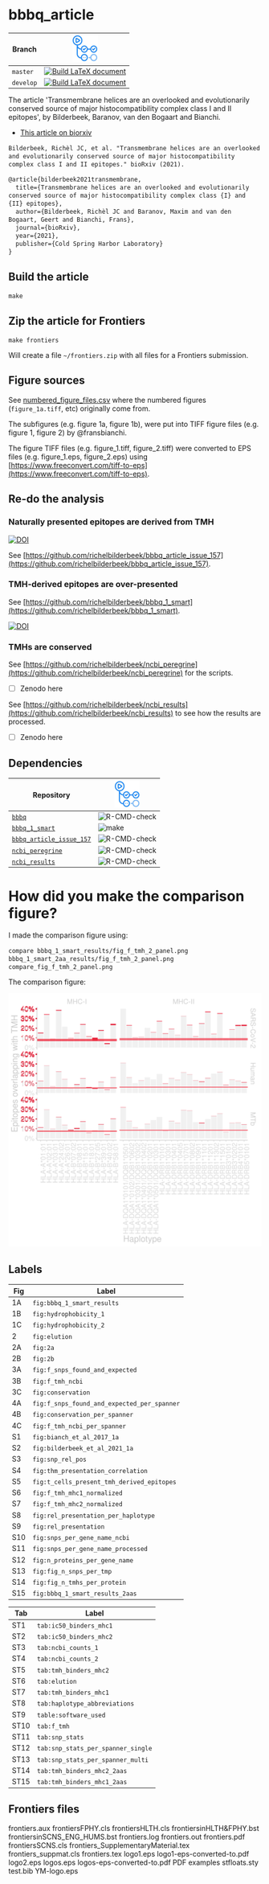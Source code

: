 # bbbq_article

Branch   |[![GitHub Actions logo](pics/GitHubActions.png)](https://github.com/richelbilderbeek/bbbq_article/actions)                                     
---------|--------------------------------------------------------------------------------------------------
`master` |[![Build LaTeX document](https://github.com/richelbilderbeek/bbbq_article/actions/workflows/build_latex.yaml/badge.svg?branch=master)](https://github.com/richelbilderbeek/bbbq_article/actions/workflows/build_latex.yaml)
`develop`|[![Build LaTeX document](https://github.com/richelbilderbeek/bbbq_article/actions/workflows/build_latex.yaml/badge.svg?branch=develop)](https://github.com/richelbilderbeek/bbbq_article/actions/workflows/build_latex.yaml)

The article 'Transmembrane helices are an overlooked and evolutionarily conserved source of major histocompatibility complex class I and II epitopes',
by Bilderbeek, Baranov, van den Bogaart and Bianchi.

 * [This article on biorxiv](https://www.biorxiv.org/content/10.1101/2021.05.02.441235v3)

```
Bilderbeek, Richèl JC, et al. "Transmembrane helices are an overlooked and evolutionarily conserved source of major histocompatibility complex class I and II epitopes." bioRxiv (2021).
```

```
@article{bilderbeek2021transmembrane,
  title={Transmembrane helices are an overlooked and evolutionarily conserved source of major histocompatibility complex class {I} and {II} epitopes},
  author={Bilderbeek, Richèl JC and Baranov, Maxim and van den Bogaart, Geert and Bianchi, Frans},
  journal={bioRxiv},
  year={2021},
  publisher={Cold Spring Harbor Laboratory}
}
```

## Build the article

```
make
```

## Zip the article for Frontiers

```
make frontiers
```

Will create a file `~/frontiers.zip` 
with all files for a Frontiers submission.

## Figure sources

See [numbered_figure_files.csv](numbered_figure_files.csv) where the 
numbered figures (`figure_1a.tiff`, etc) originally come from.

The subfigures (e.g. figure 1a, figure 1b), 
were put into TIFF figure files (e.g. figure 1, figure 2) by @fransbianchi.

The figure TIFF files (e.g. figure_1.tiff, figure_2.tiff) were converted
to EPS files (e.g. figure_1.eps, figure_2.eps)
using [https://www.freeconvert.com/tiff-to-eps](https://www.freeconvert.com/tiff-to-eps).

## Re-do the analysis

### Naturally presented epitopes are derived from TMH

[![DOI](https://zenodo.org/badge/DOI/10.5281/zenodo.5809109.svg)](https://doi.org/10.5281/zenodo.5809109)

See [https://github.com/richelbilderbeek/bbbq_article_issue_157](https://github.com/richelbilderbeek/bbbq_article_issue_157).

### TMH-derived epitopes are over-presented

See [https://github.com/richelbilderbeek/bbbq_1_smart](https://github.com/richelbilderbeek/bbbq_1_smart).

[![DOI](https://zenodo.org/badge/DOI/10.5281/zenodo.5809125.svg)](https://doi.org/10.5281/zenodo.5809125)

### TMHs are conserved

See [https://github.com/richelbilderbeek/ncbi_peregrine](https://github.com/richelbilderbeek/ncbi_peregrine) for the scripts.

 * [ ] Zenodo here

See [https://github.com/richelbilderbeek/ncbi_results](https://github.com/richelbilderbeek/ncbi_results) to see how the results are processed.

 * [ ] Zenodo here

## Dependencies

Repository                                                                            |[![GitHub Actions logo](pics/GitHubActions.png)](https://github.com/informalr/informalr/actions)                                                         
--------------------------------------------------------------------------------------|-------------------------------------------------------------------------------------------------------------------------
[`bbbq`](https://github.com/richelbilderbeek/bbbq)                                    |![R-CMD-check](https://github.com/richelbilderbeek/bbbq/workflows/R-CMD-check/badge.svg?branch=master)                   
[`bbbq_1_smart`](https://github.com/richelbilderbeek/bbbq_1_smart)                    |![make](https://github.com/richelbilderbeek/bbbq_1_smart/workflows/make/badge.svg?branch=master)            
[`bbbq_article_issue_157`](https://github.com/richelbilderbeek/bbbq_article_issue_157)|![R-CMD-check](https://github.com/richelbilderbeek/bbbq_article_issue_157/workflows/R-CMD-check/badge.svg?branch=master) 
[`ncbi_peregrine`](https://github.com/richelbilderbeek/ncbi_peregrine)                |![R-CMD-check](https://github.com/richelbilderbeek/ncbi_peregrine/workflows/R-CMD-check/badge.svg?branch=master)         
[`ncbi_results`](https://github.com/richelbilderbeek/ncbi_results)                    |![R-CMD-check](https://github.com/richelbilderbeek/ncbi_results/workflows/R-CMD-check/badge.svg?branch=master)           


# How did you make the comparison figure?

I made the comparison figure using:

```
compare bbbq_1_smart_results/fig_f_tmh_2_panel.png bbbq_1_smart_2aa_results/fig_f_tmh_2_panel.png compare_fig_f_tmh_2_panel.png
```

The comparison figure:

![](compare_fig_f_tmh_2_panel.png)

## Labels

Fig|Label
---|-------------------------------------------
1A |`fig:bbbq_1_smart_results`
1B |`fig:hydrophobicity_1`
1C |`fig:hydrophobicity_2`
2  |`fig:elution`
2A |`fig:2a`
2B |`fig:2b`
3A |`fig:f_snps_found_and_expected`
3B |`fig:f_tmh_ncbi`
3C |`fig:conservation`
4A |`fig:f_snps_found_and_expected_per_spanner`
4B |`fig:conservation_per_spanner`
4C |`fig:f_tmh_ncbi_per_spanner`
S1 |`fig:bianch_et_al_2017_1a`
S2 |`fig:bilderbeek_et_al_2021_1a`
S3 |`fig:snp_rel_pos`
S4 |`fig:thm_presentation_correlation`
S5 |`fig:t_cells_present_tmh_derived_epitopes`
S6 |`fig:f_tmh_mhc1_normalized`
S7 |`fig:f_tmh_mhc2_normalized`
S8 |`fig:rel_presentation_per_haplotype`
S9 |`fig:rel_presentation`
S10|`fig:snps_per_gene_name_ncbi`
S11|`fig:snps_per_gene_name_processed`
S12|`fig:n_proteins_per_gene_name`
S13|`fig:fig_n_snps_per_tmp`
S14|`fig:fig_n_tmhs_per_protein`
S15|`fig:bbbq_1_smart_results_2aas`

Tab |Label
----|-------------------------------------------
ST1 |`tab:ic50_binders_mhc1`
ST2 |`tab:ic50_binders_mhc2`
ST3 |`tab:ncbi_counts_1`
ST4 |`tab:ncbi_counts_2`
ST5 |`tab:tmh_binders_mhc2`
ST6 |`tab:elution`
ST7 |`tab:tmh_binders_mhc1`
ST8 |`tab:haplotype_abbreviations`
ST9 |`table:software_used`
ST10|`tab:f_tmh`
ST11|`tab:snp_stats`
ST12|`tab:snp_stats_per_spanner_single`
ST13|`tab:snp_stats_per_spanner_multi`
ST14|`tab:tmh_binders_mhc2_2aas`
ST15|`tab:tmh_binders_mhc1_2aas`

## Frontiers files

frontiers.aux
frontiersFPHY.cls
frontiersHLTH.cls
frontiersinHLTH&FPHY.bst
frontiersinSCNS_ENG_HUMS.bst
frontiers.log
frontiers.out
frontiers.pdf
frontiersSCNS.cls
frontiers_SupplementaryMaterial.tex
frontiers_suppmat.cls
frontiers.tex
logo1.eps
logo1-eps-converted-to.pdf
logo2.eps
logos.eps
logos-eps-converted-to.pdf
PDF examples
stfloats.sty
test.bib
YM-logo.eps

